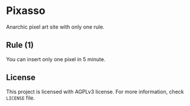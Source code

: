 <!--
 Copyright (C) 2022 aiocat
 
 This program is free software: you can redistribute it and/or modify
 it under the terms of the GNU Affero General Public License as
 published by the Free Software Foundation, either version 3 of the
 License, or (at your option) any later version.
 
 This program is distributed in the hope that it will be useful,
 but WITHOUT ANY WARRANTY; without even the implied warranty of
 MERCHANTABILITY or FITNESS FOR A PARTICULAR PURPOSE.  See the
 GNU Affero General Public License for more details.
 
 You should have received a copy of the GNU Affero General Public License
 along with this program.  If not, see <http://www.gnu.org/licenses/>.
-->

# Pixasso
Anarchic pixel art site with only one rule.

## Rule (1)
You can insert only one pixel in 5 minute.

## License
This project is licensed with AGPLv3 license. For more information, check `LICENSE` file.